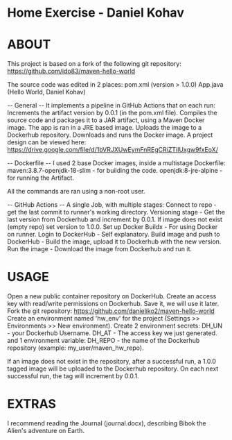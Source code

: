 # Home Exercise - Daniel Kohav

# ABOUT
This project is based on a fork of the following git repository:
https://github.com/ido83/maven-hello-world

The source code was edited in 2 places:
pom.xml (version > 1.0.0)
App.java (Hello World, Daniel Kohav)

-- General --
It implements a pipeline in GitHub Actions that on each run:
Increments the artifact version by 0.0.1 (in the pom.xml file).
Compiles the source code and packages it to a JAR artifact, using a Maven Docker image. The app is ran in a JRE based image.
Uploads the image to a Dockerhub repository.
Downloads and runs the Docker image.
A project design can be viewed here:
https://drive.google.com/file/d/1bVRJXUwEymFnREgCRiZTiIUxgw9fxEoX/


-- Dockerfile --
I used 2 base Docker images, inside a multistage Dockerfile:
maven:3.8.7-openjdk-18-slim - for building the code.
openjdk:8-jre-alpine - for running the Artifact.

All the commands are ran using a non-root user.

-- GitHub Actions --
A single Job, with multiple stages:
Connect to repo - get the last commit to runner's working directory.
Versioning stage - Get the last version from Dockerhub and increment by 0.0.1. If image does not exist (empty repo) set version to 1.0.0.
Set up Docker Buildx - For using Docker on runner.
Login to DockerHub - Self explanatory.
Build image and push to DockerHub - Build the image, upload it to Dockerhub with the new version.
Run the image - Download the image from Dockerhub and run it.


# USAGE
Open a new public container repository on DockerHub.
Create an access key with read/write permissions on Dockerhub. Save it, we will use it later.
Fork the git repository: https://github.com/danieliko2/maven-hello-world
Create an environment named 'hw_env' for the project (Settings >> Environments >> New environment).
Create 2 environment secrets:
DH_UN - your Dockerhub Username.
DH_AT - The access key we just generated.
and 1 environment variable:
DH_REPO - the name of the Dockerhub repository (example: my_user/maven_hw_repo).

If an image does not exist in the repository, after a successful run, a 1.0.0 tagged image will be uploaded to the Dockerhub repository.
On  each next successful run, the tag will increment by 0.0.1.

# EXTRAS
I recommend reading the Journal (journal.docx), describing Bibok the Alien's adventure on Earth.